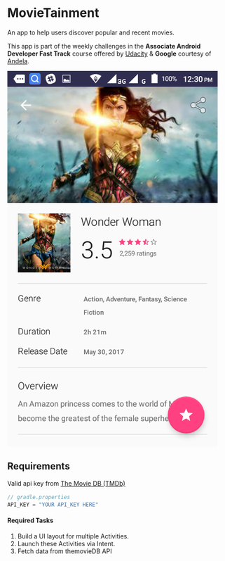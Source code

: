 # MovieTainment
An app to help users discover popular and recent movies.

This app is part of the weekly challenges in the **Associate Android Developer Fast Track** course offered by [Udacity](https://udacity.com) & **Google** courtesy of [Andela](https://andela.com).


![Movie detail screenshot](screenshots/screenshot.png "Movie Detail Activity")

## Requirements
Valid api key from [The Movie DB (TMDb)](https://www.themoviedb.org)


```java
// gradle.properties
API_KEY = "YOUR API_KEY HERE"
```
#### Required Tasks
1. Build a UI layout for multiple Activities.
2. Launch these Activities via Intent.
3. Fetch data from themovieDB API